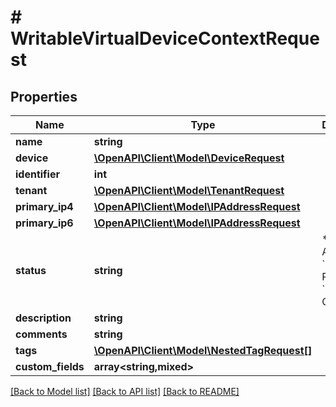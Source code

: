# # WritableVirtualDeviceContextRequest

## Properties

Name | Type | Description | Notes
------------ | ------------- | ------------- | -------------
**name** | **string** |  |
**device** | [**\OpenAPI\Client\Model\DeviceRequest**](DeviceRequest.md) |  |
**identifier** | **int** |  | [optional]
**tenant** | [**\OpenAPI\Client\Model\TenantRequest**](TenantRequest.md) |  | [optional]
**primary_ip4** | [**\OpenAPI\Client\Model\IPAddressRequest**](IPAddressRequest.md) |  | [optional]
**primary_ip6** | [**\OpenAPI\Client\Model\IPAddressRequest**](IPAddressRequest.md) |  | [optional]
**status** | **string** | * &#x60;active&#x60; - Active * &#x60;planned&#x60; - Planned * &#x60;offline&#x60; - Offline |
**description** | **string** |  | [optional]
**comments** | **string** |  | [optional]
**tags** | [**\OpenAPI\Client\Model\NestedTagRequest[]**](NestedTagRequest.md) |  | [optional]
**custom_fields** | **array<string,mixed>** |  | [optional]

[[Back to Model list]](../../README.md#models) [[Back to API list]](../../README.md#endpoints) [[Back to README]](../../README.md)
